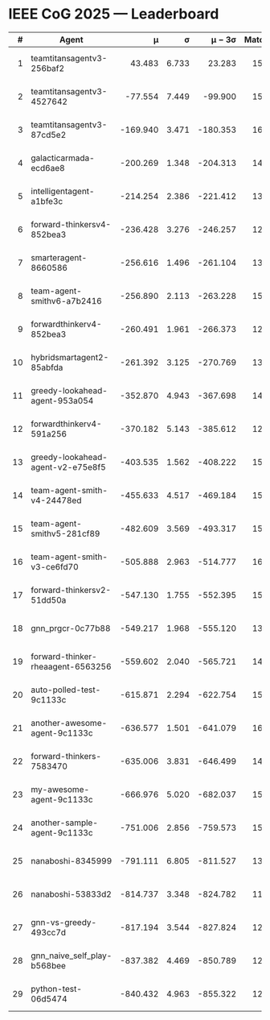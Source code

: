 # IEEE CoG 2025 — Leaderboard

| # | Agent | μ | σ | μ − 3σ | Matches | Updated |
|---:|---|---:|---:|---:|---:|---|
| 1 | teamtitansagentv3-256baf2 | 43.483 | 6.733 | 23.283 | 15796 | 2025-08-23 12:53 |
| 2 | teamtitansagentv3-4527642 | -77.554 | 7.449 | -99.900 | 15130 | 2025-08-23 12:53 |
| 3 | teamtitansagentv3-87cd5e2 | -169.940 | 3.471 | -180.353 | 16526 | 2025-08-23 12:53 |
| 4 | galacticarmada-ecd6ae8 | -200.269 | 1.348 | -204.313 | 14480 | 2025-08-23 12:53 |
| 5 | intelligentagent-a1bfe3c | -214.254 | 2.386 | -221.412 | 13013 | 2025-08-23 12:53 |
| 6 | forward-thinkersv4-852bea3 | -236.428 | 3.276 | -246.257 | 12383 | 2025-08-23 12:53 |
| 7 | smarteragent-8660586 | -256.616 | 1.496 | -261.104 | 13285 | 2025-08-23 12:53 |
| 8 | team-agent-smithv6-a7b2416 | -256.890 | 2.113 | -263.228 | 15240 | 2025-08-23 12:53 |
| 9 | forwardthinkerv4-852bea3 | -260.491 | 1.961 | -266.373 | 12617 | 2025-08-23 12:53 |
| 10 | hybridsmartagent2-85abfda | -261.392 | 3.125 | -270.769 | 13444 | 2025-08-23 12:53 |
| 11 | greedy-lookahead-agent-953a054 | -352.870 | 4.943 | -367.698 | 14730 | 2025-08-23 12:53 |
| 12 | forwardthinkerv4-591a256 | -370.182 | 5.143 | -385.612 | 12838 | 2025-08-23 12:53 |
| 13 | greedy-lookahead-agent-v2-e75e8f5 | -403.535 | 1.562 | -408.222 | 15310 | 2025-08-23 12:53 |
| 14 | team-agent-smith-v4-24478ed | -455.633 | 4.517 | -469.184 | 15942 | 2025-08-23 12:53 |
| 15 | team-agent-smithv5-281cf89 | -482.609 | 3.569 | -493.317 | 15300 | 2025-08-23 12:53 |
| 16 | team-agent-smith-v3-ce6fd70 | -505.888 | 2.963 | -514.777 | 16742 | 2025-08-23 12:53 |
| 17 | forward-thinkersv2-51dd50a | -547.130 | 1.755 | -552.395 | 15180 | 2025-08-23 12:53 |
| 18 | gnn_prgcr-0c77b88 | -549.217 | 1.968 | -555.120 | 13880 | 2025-08-23 12:53 |
| 19 | forward-thinker-rheaagent-6563256 | -559.602 | 2.040 | -565.721 | 14780 | 2025-08-23 12:53 |
| 20 | auto-polled-test-9c1133c | -615.871 | 2.294 | -622.754 | 15580 | 2025-08-23 12:53 |
| 21 | another-awesome-agent-9c1133c | -636.577 | 1.501 | -641.079 | 16360 | 2025-08-23 12:53 |
| 22 | forward-thinkers-7583470 | -635.006 | 3.831 | -646.499 | 14440 | 2025-08-23 12:53 |
| 23 | my-awesome-agent-9c1133c | -666.976 | 5.020 | -682.037 | 15580 | 2025-08-23 12:53 |
| 24 | another-sample-agent-9c1133c | -751.006 | 2.856 | -759.573 | 15480 | 2025-08-23 12:53 |
| 25 | nanaboshi-8345999 | -791.111 | 6.805 | -811.527 | 13070 | 2025-08-23 12:53 |
| 26 | nanaboshi-53833d2 | -814.737 | 3.348 | -824.782 | 11840 | 2025-08-23 12:53 |
| 27 | gnn-vs-greedy-493cc7d | -817.194 | 3.544 | -827.824 | 12560 | 2025-08-23 12:53 |
| 28 | gnn_naive_self_play-b568bee | -837.382 | 4.469 | -850.789 | 12480 | 2025-08-23 12:53 |
| 29 | python-test-06d5474 | -840.432 | 4.963 | -855.322 | 12750 | 2025-08-23 12:53 |
